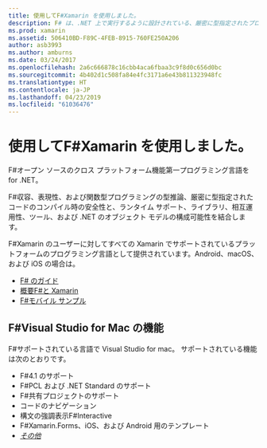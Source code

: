 ```yaml
---
title: 使用してF#Xamarin を使用しました。
description: F# は、.NET 上で実行するように設計されている、厳密に型指定されたプログラミング言語です。 その機能の概要を説明およびサンプルへのリンクがビルドされたF#します。
ms.prod: xamarin
ms.assetid: 506410BD-F89C-4FEB-8915-760FE250A206
author: asb3993
ms.author: amburns
ms.date: 03/24/2017
ms.openlocfilehash: 2a6c666878c16cbb4aca6fbaa3c9f8d0c656d0bc
ms.sourcegitcommit: 4b402d1c508fa84e4fc3171a6e43b811323948fc
ms.translationtype: HT
ms.contentlocale: ja-JP
ms.lasthandoff: 04/23/2019
ms.locfileid: "61036476"
---
```

# <a name="using-f-with-xamarin"></a>使用してF#Xamarin を使用しました。

F#オープン ソースのクロス プラットフォーム機能第一プログラミング言語を for .NET。

F#収容、表現性、および関数型プログラミングの型推論、厳密に型指定されたコードのコンパイル時の安全性と、ランタイム サポート、ライブラリ、相互運用性、ツール、および .NET のオブジェクト モデルの構成可能性を結合します。

F#Xamarin のユーザーに対してすべての Xamarin でサポートされているプラットフォームのプログラミング言語として提供されています。Android、macOS、および iOS の場合は。

- [F# のガイド](https://docs.microsoft.com/dotnet/fsharp/)
- [概要F#と Xamarin](overview.md)
- [F#モバイル サンプル](samples.md)

## <a name="f-features-in-visual-studio-for-mac"></a>F#Visual Studio for Mac の機能

F#サポートされている言語で Visual Studio for mac。 サポートされている機能は次のとおりです。

- F#4.1 のサポート
- F#PCL および .NET Standard のサポート
- F#共有プロジェクトのサポート
- コードのナビゲーション
- 構文の強調表示F#Interactive
- F#Xamarin.Forms、iOS、および Android 用のテンプレート
- [*その他*](https://developer.xamarin.com/releases/studio/xamarin.studio_6.0/xamarin.studio_6.0/#F_Enhancements)
